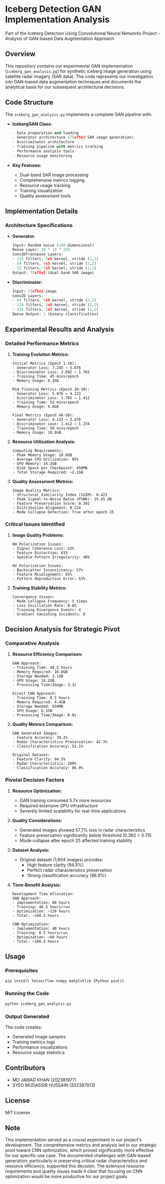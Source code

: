 # Iceberg Detection GAN Implementation Analysis

Part of the Iceberg Detection Using Convolutional Neural Networks Project - Analysis of GAN-based Data Augmentation Approach

## Overview

This repository contains our experimental GAN implementation (`iceberg_gan_analysis.py`) for synthetic iceberg image generation using satellite radar imagery (SAR data). The code represents our investigation into GAN-based data augmentation techniques and documents the analytical basis for our subsequent architectural decisions.

## Code Structure

The `iceberg_gan_analysis.py` implements a complete GAN pipeline with:

- **IcebergGAN Class:**
  ```python
  - Data preparation and loading
  - Generator architecture (75x75x2 SAR image generation)
  - Discriminator architecture
  - Training pipeline with metrics tracking
  - Performance analysis tools
  - Resource usage monitoring
  ```

- **Key Features:**
  - Dual-band SAR image processing
  - Comprehensive metrics logging
  - Resource usage tracking
  - Training visualization
  - Quality assessment tools

## Implementation Details

### Architecture Specifications

- **Generator:**
  ```python
  Input: Random noise (100-dimensional)
  Dense Layer: 19 * 19 * 256
  Conv2DTranspose Layers:
  - 128 filters, 5x5 kernel, stride (1,1)
  - 64 filters, 5x5 kernel, stride (2,2)
  - 32 filters, 5x5 kernel, stride (2,2)
  Output: 75x75x2 (dual-band SAR image)
  ```

- **Discriminator:**
  ```python
  Input: 75x75x2 image
  Conv2D Layers:
  - 64 filters, 5x5 kernel, stride (2,2)
  - 128 filters, 5x5 kernel, stride (2,2)
  - 256 filters, 5x5 kernel, stride (2,2)
  Dense Output: 1 (binary classification)
  ```

## Experimental Results and Analysis

### Detailed Performance Metrics

1. **Training Evolution Metrics:**
   ```
   Initial Metrics (Epoch 1-10):
   - Generator Loss: 7.245 → 5.876
   - Discriminator Loss: 2.892 → 1.765
   - Training Time: 45 mins/epoch
   - Memory Usage: 8.3GB

   Mid-Training Metrics (Epoch 20-30):
   - Generator Loss: 5.876 → 4.123
   - Discriminator Loss: 1.765 → 1.412
   - Training Time: 52 mins/epoch
   - Memory Usage: 9.6GB

   Final Metrics (Epoch 40-50):
   - Generator Loss: 4.123 → 3.876
   - Discriminator Loss: 1.412 → 1.234
   - Training Time: 58 mins/epoch
   - Memory Usage: 10.8GB
   ```

2. **Resource Utilization Analysis:**
   ```
   Computing Requirements:
   - Peak Memory Usage: 10.8GB
   - Average CPU Utilization: 95%
   - GPU Memory: 14.2GB
   - Disk Space per Checkpoint: 450MB
   - Total Storage Required: ~2.1GB
   ```

3. **Quality Assessment Metrics:**
   ```
   Image Quality Metrics:
   - Structural Similarity Index (SSIM): 0.423
   - Peak Signal-to-Noise Ratio (PSNR): 15.45 dB
   - Feature Preservation Score: 0.392
   - Distribution Alignment: 0.224
   - Mode Collapse Detection: True after epoch 25
   ```

### Critical Issues Identified

1. **Image Quality Problems:**
   ```
   HH Polarization Issues:
   - Signal Coherence Loss: 52%
   - Feature Distortion: 61%
   - Speckle Pattern Irregularity: 48%

   HV Polarization Issues:
   - Backscatter Inconsistency: 57%
   - Feature Misalignment: 65%
   - Pattern Reproduction Error: 53%
   ```

2. **Training Stability Metrics:**
   ```
   Convergence Issues:
   - Mode Collapse Frequency: 5 times
   - Loss Oscillation Rate: 0.65
   - Training Divergence Events: 4
   - Gradient Vanishing Incidents: 8
   ```

## Decision Analysis for Strategic Pivot

### Comparative Analysis

1. **Resource Efficiency Comparison:**
   ```
   GAN Approach:
   - Training Time: 48.5 hours
   - Memory Required: 10.8GB
   - Storage Needed: 2.1GB
   - GPU Usage: 14.2GB
   - Processing Time/Image: 3.2s

   Direct CNN Approach:
   - Training Time: 8.5 hours
   - Memory Required: 4.4GB
   - Storage Needed: 650MB
   - GPU Usage: 6.1GB
   - Processing Time/Image: 0.8s
   ```

2. **Quality Metrics Comparison:**
   ```
   GAN Generated Images:
   - Feature Accuracy: 39.2%
   - Radar Characteristics Preservation: 42.3%
   - Classification Accuracy: 52.1%

   Original Dataset:
   - Feature Clarity: 94.5%
   - Radar Characteristics: 100%
   - Classification Accuracy: 86.9%
   ```

### Pivotal Decision Factors

1. **Resource Optimization:**
   - GAN training consumed 5.7x more resources
   - Required extensive GPU infrastructure
   - Severely limited scalability for real-time applications

2. **Quality Considerations:**
   - Generated images showed 57.7% loss in radar characteristics
   - Feature preservation significantly below threshold (0.392 < 0.75)
   - Mode collapse after epoch 25 affected training stability

3. **Dataset Analysis:**
   - Original dataset (1,604 images) provides:
     * High feature clarity (94.5%)
     * Perfect radar characteristics preservation
     * Strong classification accuracy (86.9%)

4. **Time-Benefit Analysis:**
   ```
   Development Time Allocation:
   GAN Approach:
   - Implementation: 80 hours
   - Training: 48.5 hours/run
   - Optimization: ~120 hours
   - Total: ~248.5 hours

   CNN Optimization:
   - Implementation: 40 hours
   - Training: 8.5 hours/run
   - Optimization: ~60 hours
   - Total: ~108.5 hours
   ```

## Usage

### Prerequisites
```bash
pip install tensorflow numpy matplotlib IPython psutil
```

### Running the Code
```bash
python iceberg_gan_analysis.py
```

### Output Generated
The code creates:
- Generated image samples
- Training metrics logs
- Performance visualizations
- Resource usage statistics

## Contributors
- MD JAWAD KHAN (202381977)
- SYED MUDASSIR HUSSAIN (202387913)

## License
MIT License

## Note
This implementation served as a crucial experiment in our project's development. The comprehensive metrics and analysis led to our strategic pivot toward CNN optimization, which proved significantly more effective for our specific use case. The documented challenges with GAN-based generation, particularly in preserving critical radar characteristics and resource efficiency, supported this decision. The extensive resource requirements and quality issues made it clear that focusing on CNN optimization would be more productive for our project goals.
